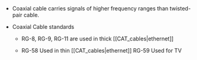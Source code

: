  

-   Coaxial cable carries signals of higher frequency ranges than twisted-pair cable.

-   Coaxial Cable standards

    -   RG-8, RG-9, RG-11 are used in thick [[CAT_cables|ethernet]]

    -   RG-58 Used in thin [[CAT_cables|ethernet]] RG-59 Used for TV

